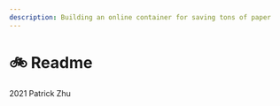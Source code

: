 ```yaml
---
description: Building an online container for saving tons of paper
---
```


# 🚲 Readme

2021 Patrick Zhu
